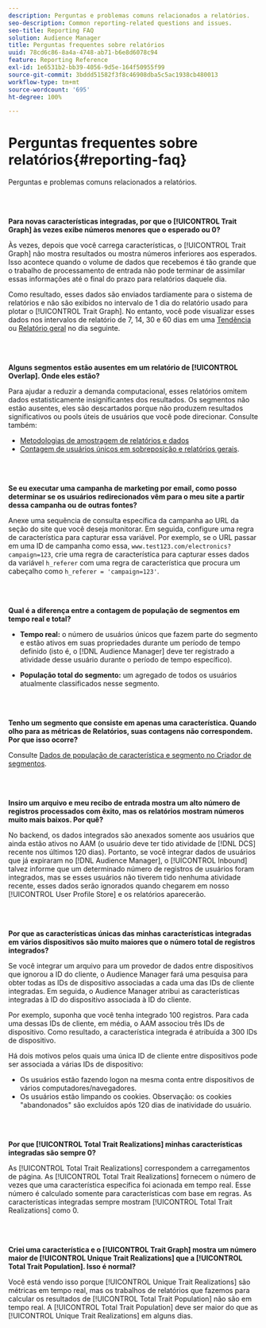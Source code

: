 ```yaml
---
description: Perguntas e problemas comuns relacionados a relatórios.
seo-description: Common reporting-related questions and issues.
seo-title: Reporting FAQ
solution: Audience Manager
title: Perguntas frequentes sobre relatórios
uuid: 78cd6c86-8a4a-4748-ab71-b6e8d6078c94
feature: Reporting Reference
exl-id: 1e6531b2-bb39-4056-9d5e-164f50955f99
source-git-commit: 3bddd51582f3f8c46908dba5c5ac1938cb480013
workflow-type: tm+mt
source-wordcount: '695'
ht-degree: 100%

---
```


# Perguntas frequentes sobre relatórios{#reporting-faq}

Perguntas e problemas comuns relacionados a relatórios.

<br> 

<!-- 

faq_reports.xml

 -->

**Para novas características integradas, por que o [!UICONTROL Trait Graph] às vezes exibe números menores que o esperado ou 0?**

Às vezes, depois que você carrega características, o [!UICONTROL Trait Graph] não mostra resultados ou mostra números inferiores aos esperados. Isso acontece quando o volume de dados que recebemos é tão grande que o trabalho de processamento de entrada não pode terminar de assimilar essas informações até o final do prazo para relatórios daquele dia.

Como resultado, esses dados são enviados tardiamente para o sistema de relatórios e não são exibidos no intervalo de 1 dia do relatório usado para plotar o [!UICONTROL Trait Graph]. No entanto, você pode visualizar esses dados nos intervalos de relatório de 7, 14, 30 e 60 dias em uma [Tendência](../reporting/trend-reports.md#trend-report-overview) ou [Relatório geral](../reporting/general-reports.md#general-reports-overview) no dia seguinte.

<br> 

**Alguns segmentos estão ausentes em um relatório de [!UICONTROL Overlap]. Onde eles estão?**

Para ajudar a reduzir a demanda computacional, esses relatórios omitem dados estatisticamente insignificantes dos resultados. Os segmentos não estão ausentes, eles são descartados porque não produzem resultados significativos ou pools úteis de usuários que você pode direcionar. Consulte também:

* [Metodologias de amostragem de relatórios e dados](../reporting/report-sampling.md)
* [Contagem de usuários únicos em sobreposição e relatórios gerais](../reporting/unique-user-counts.md).

<br> 

**Se eu executar uma campanha de marketing por email, como posso determinar se os usuários redirecionados vêm para o meu site a partir dessa campanha ou de outras fontes?**

Anexe uma sequência de consulta específica da campanha ao URL da seção do site que você deseja monitorar. Em seguida, configure uma regra de característica para capturar essa variável. Por exemplo, se o URL passar em uma ID de campanha como essa, `www.test123.com/electronics?campaign=123`, crie uma regra de característica para capturar esses dados da variável `h_referer` com uma regra de característica que procura um cabeçalho como `h_referer = 'campaign=123'`.

<br> 

**Qual é a diferença entre a contagem de população de segmentos em tempo real e total?**

* **Tempo real:** o número de usuários únicos que fazem parte do segmento e estão ativos em suas propriedades durante um período de tempo definido (isto é, o [!DNL Audience Manager] deve ter registrado a atividade desse usuário durante o período de tempo específico).

* **População total do segmento:** um agregado de todos os usuários atualmente classificados nesse segmento.

<!-- 

<p> <b>Why is data available for total fires for traits but not segments?</b> </p> 
<p>Total fires correspond to page loads. Total trait fires provide the number of times that specific trait has fired. This number will always be equal to, or greater than, your unique user count. By contrast, segments are audience profiles that represent groups of users. Segments don't correlate to page loads or views because they're tied to logic that classifies users based on rules, not individual traits. </p>

 -->

<br> 

**Tenho um segmento que consiste em apenas uma característica. Quando olho para as métricas de Relatórios, suas contagens não correspondem. Por que isso ocorre?**

Consulte [Dados de população de característica e segmento no Criador de segmentos](../features/segments/segment-builder-data.md).

<br> 

<!-- 

<p> <b>Why would there be a difference between real-time segment population and the unique values?</b> </p> 
<p>Audience Manager uses different methodologies to count traits and segments. </p> 
<p>For traits, the uniques metric represents receipt of data collection. Every time a visitor realizes a particular trait, either in real-time via the DCS, or offline via Inbound, the uniques for that trait goes up by 1. </p> 
<p>For example, a trait uniques of 2,340 over the range of seven days means that 2,340 unique visitors realized that trait over the last seven days. </p> 
<p>Segments are counted differently because their primary purpose is to help you understand your audience better. Every time Audience Manager sees a visitor in real-time who is a member of a given segment, even if that segment isn’t being newly realized or re-realized on a request, the uniques for that segment goes up by 1. </p> 
<p>For example, a segment uniques of 5,000 over the range of seven days means that Audience Manager saw 5,000 unique users in real-time data-collection events over the last seven days who were members of that segment at the time that Audience Manager saw them, regardless of whether that was a new membership or a pre-existing one. </p>

 -->

**Insiro um arquivo e meu recibo de entrada mostra um alto número de registros processados com êxito, mas os relatórios mostram números muito mais baixos. Por quê?**

No backend, os dados integrados são anexados somente aos usuários que ainda estão ativos no AAM (o usuário deve ter tido atividade de [!DNL DCS] recente nos últimos 120 dias). Portanto, se você integrar dados de usuários que já expiraram no [!DNL Audience Manager], o [!UICONTROL Inbound] talvez informe que um determinado número de registros de usuários foram integrados, mas se esses usuários não tiverem tido nenhuma atividade recente, esses dados serão ignorados quando chegarem em nosso [!UICONTROL User Profile Store] e os relatórios aparecerão.

<br> 

**Por que as características únicas das minhas características integradas em vários dispositivos são muito maiores que o número total de registros integrados?**

Se você integrar um arquivo para um provedor de dados entre dispositivos que ignorou a ID do cliente, o Audience Manager fará uma pesquisa para obter todas as IDs de dispositivo associadas a cada uma das IDs de cliente integradas. Em seguida, o Audience Manager atribui as características integradas à ID do dispositivo associada à ID do cliente.

Por exemplo, suponha que você tenha integrado 100 registros. Para cada uma dessas IDs de cliente, em média, o AAM associou três IDs de dispositivo. Como resultado, a característica integrada é atribuída a 300 IDs de dispositivo.

Há dois motivos pelos quais uma única ID de cliente entre dispositivos pode ser associada a várias IDs de dispositivo:

* Os usuários estão fazendo logon na mesma conta entre dispositivos de vários computadores/navegadores.
* Os usuários estão limpando os cookies. Observação: os cookies &quot;abandonados&quot; são excluídos após 120 dias de inatividade do usuário.

<br> 

**Por que [!UICONTROL Total Trait Realizations] minhas características integradas são sempre 0?**

As [!UICONTROL Total Trait Realizations] correspondem a carregamentos de página. As [!UICONTROL Total Trait Realizations] fornecem o número de vezes que uma característica específica foi acionada em tempo real. Esse número é calculado somente para características com base em regras. As características integradas sempre mostram [!UICONTROL Total Trait Realizations] como 0.

<br> 

**Criei uma característica e o [!UICONTROL Trait Graph] mostra um número maior de [!UICONTROL Unique Trait Realizations] que a [!UICONTROL Total Trait Population]. Isso é normal?**

Você está vendo isso porque [!UICONTROL Unique Trait Realizations] são métricas em tempo real, mas os trabalhos de relatórios que fazemos para calcular os resultados de [!UICONTROL Total Trait Population] não são em tempo real. A [!UICONTROL Total Trait Population] deve ser maior do que as [!UICONTROL Unique Trait Realizations] em alguns dias.
